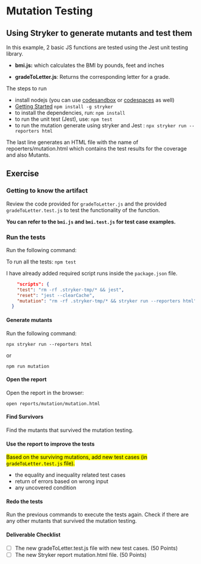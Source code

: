 # Mutation Testing

## Using Stryker to generate mutants and test them

In this example, 2 basic JS functions are tested using the Jest unit testing library.

- **bmi.js:** which calculates the BMI by pounds, feet and inches

- **gradeToLetter.js**: Returns the corresponding letter for a grade.

The steps to run

- install nodejs (you can use [codesandbox](https://codesandbox.io/) or [codespaces](https://github.com/features/codespaces) as well)
- [Getting Started](https://stryker-mutator.io/docs/stryker-js/getting-started/) ```npm install -g stryker```
- to install the dependencies, run: ```npm install```
- to run the unit test (Jest), use: ```npm test```
- to run the mutation generate using stryker and Jest : ```npx stryker run --reporters html```

The last line generates an HTML file with the name of repoerters/mutation.html which contains the test results for the coverage and also Mutants.

## Exercise

### Getting to know the artifact

Review the code provided for `gradeToLetter.js` and the  provided `gradeToLetter.test.js` to test the functionality of the function.

**You can refer to the `bmi.js` and `bmi.test.js` for test case examples.**

### Run the tests

Run the following command:

To run all the tests: ```npm test``` 

I have already added required script runs inside the `package.json` file.

```json
    "scripts": {
    "test": "rm -rf .stryker-tmp/* && jest", 
    "reset": "jest --clearCache",
    "mutation": "rm -rf .stryker-tmp/* && stryker run --reporters html"
  }
```

#### Generate mutants

Run the following command:

```npx stryker run --reporters html```

or

```npm run mutation```

#### Open the report

Open the report in the browser:

```open reports/mutation/mutation.html```

#### Find Survivors

Find the mutants that survived the mutation testing.

#### Use the report to improve the tests



<mark>Based on the surviving mutations, add new test cases (in `gradeToLetter.test.js` file).</mark>


- the equality and inequality related test cases
- return of errors based on wrong input
- any uncovered condition

#### Redo the tests

Run the previous commands to execute the tests again. Check if there are any other mutants that survived the mutation testing.

#### Deliverable Checklist

- [ ] The new gradeToLetter.test.js file with new test cases. (50 Points)
- [ ] The new Stryker report mutation.html file. (50 Points)
